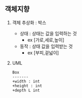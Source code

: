 ## 객체지향
1. 객체 추상화 : 박스
    - 상태 : 상태는 값을 입력하는 것
        - ex [가로,세로,높이]
    - 동작 : 상태 값을 입력받는 것   
        - ex [부피,겉넓이]

2. UML
    ```
    Box
    -------
    +width : int
    +height : int
    +depth L int
    ```